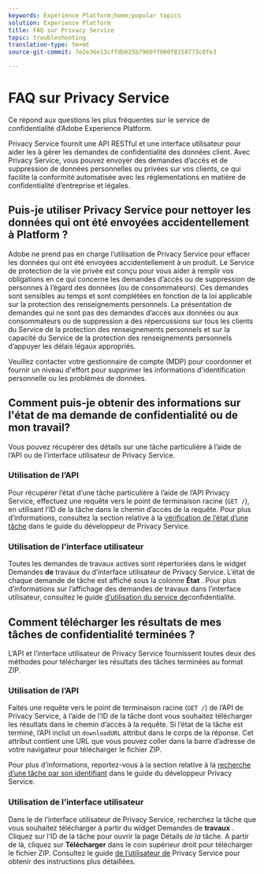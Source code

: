 ```yaml
---
keywords: Experience Platform;home;popular topics
solution: Experience Platform
title: FAQ sur Privacy Service
topic: troubleshooting
translation-type: tm+mt
source-git-commit: 7e2e36e13cffdb625b7960ff060f8158773c0fe3

---
```



# FAQ sur Privacy Service

Ce répond aux questions les plus fréquentes sur le service de confidentialité d’Adobe Experience Platform.

Privacy Service fournit une API RESTful et une interface utilisateur pour aider les à  gérer les demandes de confidentialité des données client. Avec Privacy Service, vous pouvez envoyer des demandes d’accès et de suppression de données personnelles ou privées sur vos clients, ce qui facilite la conformité automatisée avec les réglementations en matière de confidentialité d’entreprise et légales.

## Puis-je utiliser Privacy Service pour nettoyer les données qui ont été envoyées accidentellement à Platform ?

Adobe ne prend pas en charge l’utilisation de Privacy Service pour effacer les données qui ont été envoyées accidentellement à un produit. Le Service de protection de la vie privée est conçu pour vous aider à remplir vos obligations en ce qui concerne les demandes d’accès ou de suppression de personnes à l’égard des données (ou de consommateurs). Ces demandes sont sensibles au temps et sont complétées en fonction de la loi applicable sur la protection des renseignements personnels. La présentation de demandes qui ne sont pas des demandes d’accès aux données ou aux consommateurs ou de suppression a des répercussions sur tous les clients du Service de la protection des renseignements personnels et sur la capacité du Service de la protection des renseignements personnels d’appuyer les délais légaux appropriés.

Veuillez contacter votre gestionnaire de compte (MDP) pour coordonner et fournir un niveau d&#39;effort pour supprimer les informations d&#39;identification personnelle ou les problèmes de données.

## Comment puis-je obtenir des informations sur l&#39;état de ma demande de confidentialité ou de mon travail?

Vous pouvez récupérer des détails sur une tâche particulière à l’aide de l’API ou de l’interface utilisateur de Privacy Service.

### Utilisation de l’API

Pour récupérer l’état d’une tâche particulière à l’aide de l’API Privacy Service, effectuez une requête vers le point de terminaison racine (`GET /`), en utilisant l’ID de la tâche dans le chemin d’accès de la requête. Pour plus d’informations, consultez la section relative à la [vérification de l’état d’une tâche](api/privacy-jobs.md#check-the-status-of-a-job) dans le guide du développeur de Privacy Service.

### Utilisation de l’interface utilisateur

Toutes les demandes de travaux actives sont répertoriées dans le widget Demandes **de** travaux du  d’interface utilisateur de Privacy Service. L’état de chaque demande de tâche est affiché sous la colonne **État** . Pour plus d’informations sur l’affichage des demandes de travaux dans l’interface utilisateur, consultez le guide [d’utilisation du service de](ui/user-guide.md)confidentialité.

## Comment télécharger les résultats de mes tâches de confidentialité terminées ?

L’API et l’interface utilisateur de Privacy Service fournissent toutes deux des méthodes pour télécharger les résultats des tâches terminées au format ZIP.

### Utilisation de l’API

Faites une requête vers le point de terminaison racine (`GET /`) de l’API de Privacy Service, à l’aide de l’ID de la tâche dont vous souhaitez télécharger les résultats dans le chemin d’accès à la requête. Si l’état de la tâche est terminé, l’API inclut un `downloadURL` attribut dans le corps de la réponse. Cet attribut contient une URL que vous pouvez coller dans la barre d’adresse de votre navigateur pour télécharger le fichier ZIP.

Pour plus d’informations, reportez-vous à la section relative à la [recherche d’une tâche par son identifiant](api/privacy-jobs.md#check-the-status-of-a-job) dans le guide du développeur Privacy Service.

### Utilisation de l’interface utilisateur

Dans le de l’interface utilisateur de Privacy Service, recherchez la tâche que vous souhaitez télécharger à partir du widget Demandes de **travaux** . Cliquez sur l’ID de la tâche pour ouvrir la page Détails _de la_ tâche. A partir de là, cliquez sur **Télécharger** dans le coin supérieur droit pour télécharger le fichier ZIP. Consultez le guide [de l’utilisateur de](ui/user-guide.md) Privacy Service pour obtenir des instructions plus détaillées.